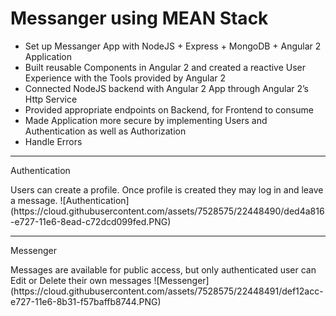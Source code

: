 # Messanger using MEAN Stack

<ul>
<li>Set up Messanger App with NodeJS + Express + MongoDB + Angular 2 Application</li>
<li>Built reusable Components in Angular 2 and created a reactive User Experience with the Tools provided by Angular 2</li>
<li>Connected NodeJS backend with Angular 2 App through Angular 2’s Http Service</li>
<li>Provided appropriate endpoints on Backend, for Frontend to consume</li>
<li>Made Application more secure by implementing Users and Authentication as well as Authorization</li>
<li>Handle Errors</li>
</ul>
<hr>
<p>Authentication</p>
<span>Users can create a profile. Once profile is created they may log in and leave a message.</span>
![Authentication](https://cloud.githubusercontent.com/assets/7528575/22448490/ded4a816-e727-11e6-8ead-c72dcd099fed.PNG)
<hr>
<p>Messenger</p>
<span>Messages are available for public access, but only authenticated user can Edit or Delete their own messages</span>
![Messenger](https://cloud.githubusercontent.com/assets/7528575/22448491/def12acc-e727-11e6-8b31-f57baffb8744.PNG)
